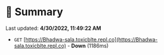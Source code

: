 # 📖 Summary
Last updated: **4/30/2022, 11:49:22 AM**

- `GET` [https://Bhadwa-sala.toxicblte.repl.co](https://Bhadwa-sala.toxicblte.repl.co) - **Down** (1186ms)
